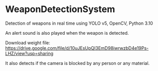 # WeaponDetectionSystem
Detection of weapons in real time using YOLO v5, OpenCV,  Python 3.10

An alert sound is also played when the weapon is detected.

Download weight file: https://drive.google.com/file/d/10uJEsUpQI3EmD98iwrwzbD4e19Ps-LHZ/view?usp=sharing

It also detects if the camera is blocked by any person or any material.

